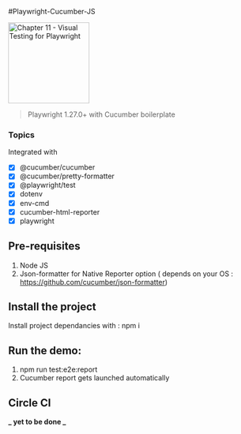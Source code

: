 #Playwright-Cucumber-JS

<img src="https://encrypted-tbn0.gstatic.com/images?q=tbn:ANd9GcRAqDhg8Sv8WHD5T5XxOYrSRch5hT5NzHVkEpISNyvCFzBzPm-MyKVU7MXr7NfhixIuoJ8&amp;usqp=CAU" jsaction="load:XAeZkd;" jsname="HiaYvf" class="n3VNCb" alt="Chapter 11 - Visual Testing for Playwright" data-noaft="1" style="width: 164px; height: 164px; margin: 0px;">

> Playwright 1.27.0+ with Cucumber boilerplate

### Topics

Integrated with

- [x] @cucumber/cucumber
- [x] @cucumber/pretty-formatter
- [x] @playwright/test
- [x] dotenv
- [x] env-cmd
- [x] cucumber-html-reporter
- [x] playwright

## Pre-requisites

1. Node JS
2. Json-formatter for Native Reporter option ( depends on your OS : https://github.com/cucumber/json-formatter)

## Install the project

Install project dependancies with : npm i

## Run the demo:

1. npm run test:e2e:report
2. Cucumber report gets launched automatically

## Circle CI

**_ yet to be done _**
